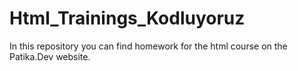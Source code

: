 # Html_Trainings_Kodluyoruz
In this repository you can find homework for the html course on the Patika.Dev website.
